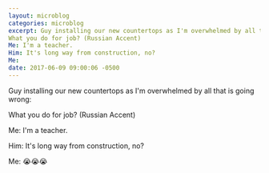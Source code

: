 ```yaml
---
layout: microblog
categories: microblog
excerpt: Guy installing our new countertops as I'm overwhelmed by all that is going wrong:
What you do for job? (Russian Accent)
Me: I'm a teacher. 
Him: It's long way from construction, no?
Me:
date: 2017-06-09 09:00:06 -0500
---
```


Guy installing our new countertops as I'm overwhelmed by all that is going wrong:

What you do for job? (Russian Accent)

Me: I'm a teacher. 

Him: It's long way from construction, no?

Me: 😭😭😭
